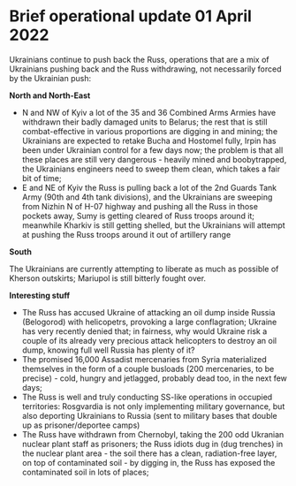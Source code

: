 Brief operational update 01 April 2022
======================================

Ukrainians continue to push back the Russ, operations that are a mix of Ukrainians pushing back and the Russ withdrawing, not necessarily forced by the Ukrainian push:

**North and North-East**

- N and NW of Kyiv a lot of the 35 and 36 Combined Arms Armies have withdrawn their badly damaged units to Belarus; the rest that is still combat-effective in various proportions are digging in and mining; the Ukrainians are expected to retake Bucha and Hostomel fully, Irpin has been under Ukrainian control for a few days now; the problem is that all these places are still very dangerous - heavily mined and boobytrapped, the Ukrainians engineers need to sweep them clean, which takes a fair bit of time;
- E and NE of Kyiv the Russ is pulling back a lot of the 2nd Guards Tank Army (90th and 4th tank divisions), and the Ukrainians are sweeping from Nizhin N of H-07 highway and pushing all the Russ in those pockets away, Sumy is getting cleared of Russ troops around it; meanwhile Kharkiv is still getting shelled, but the Ukrainians will attempt at pushing the Russ troops around it out of artillery range

**South**

The Ukrainians are currently attempting to liberate as much as possible of Kherson outskirts; Mariupol is still bitterly fought over.

**Interesting stuff**

- The Russ has accused Ukraine of attacking an oil dump inside Russia (Belogorod) with helicopetrs, provoking a large conflagration; Ukraine has very recently denied that; in fairness, why would Ukraine risk a couple of its already very precious attack helicopters to destroy an oil dump, knowing full well Russia has plenty of it?
- The promised 16,000 Assadist mercenaries from Syria materialized themselves in the form of a couple busloads (200 mercenaries, to be precise) - cold, hungry and jetlagged, probably dead too, in the next few days;
- The Russ is well and truly conducting SS-like operations in occupied territories: Rosgvardia is not only implementing military governance, but also deporting Ukrainians to Russia (sent to military bases that double up as prisoner/deportee camps)
- The Russ have withdrawn from Chernobyl, taking the 200 odd Ukranian nuclear plant staff as prisoners; the Russ idiots dug in (dug trenches) in the nuclear plant area - the soil there has a clean, radiation-free layer, on top of contaminated soil - by digging in, the Russ has exposed the contaminated soil in lots of places;

